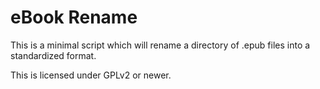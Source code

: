 eBook Rename
============

This is a minimal script which will rename a directory of .epub files
into a standardized format.

This is licensed under GPLv2 or newer.